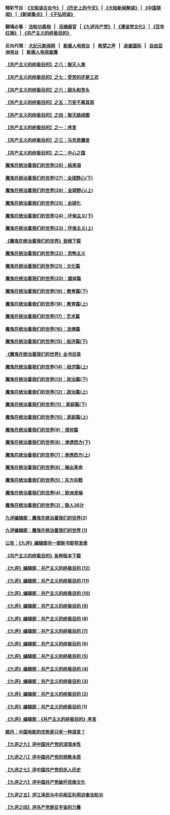 #### 精彩节目：[《文昭谈古论今》](http://134.209.198.168/wenzhao) | [《历史上的今天》](http://134.209.198.168/today-in-history) | [《大陆新闻解读》](http://134.209.198.168/ntdtv-comedy) | [《中国禁闻》](http://134.209.198.168/ntdtv-news) | [《新闻看点》](http://134.209.198.168/news-insight) | [《子弘闲谈》](http://134.209.198.168/zihongxiantan/) 

 #### 翻墙必看： [法轮功真相](http://134.209.198.168:10000/videos/truth.html) &nbsp;&nbsp;|&nbsp;&nbsp; [活摘器官](http://134.209.198.168:10000/videos/res/Organs/) &nbsp;&nbsp;|[《九评共产党》](http://134.209.198.168:10000/videos/jiuping) | [《漫谈党文化》](http://134.209.198.168:10000/videos/mtdwh) | [《百年红祸》](http://134.209.198.168:10000/videos/bnhh) | [《共产主义的终极目的》](http://134.209.198.168:10000/videos/res/zjmd) 

 #### 反向代理： [大纪元新闻网](http://134.209.198.168:10080/) &nbsp;&nbsp;|&nbsp;&nbsp; [新唐人电视台](http://134.209.198.168:8000/) &nbsp;&nbsp;|&nbsp;&nbsp; [希望之声](http://134.209.198.168:8200/) &nbsp;&nbsp;|&nbsp;&nbsp; [追查国际](http://134.209.198.168:10010/) &nbsp;&nbsp;|&nbsp;&nbsp; [自由亚洲电台](http://134.209.198.168:9800/) &nbsp;&nbsp;|&nbsp;&nbsp; [新唐人电视直播](http://134.209.198.168/) 

#### [【共产主义的终极目的】之八：毁灭人类](../pages/nsc422/n11108503.md?t=03130936) 

#### [【共产主义的终极目的】之七：受苦的还是工农](../pages/nsc422/n11101809.md?t=03130936) 

#### [【共产主义的终极目的】之六：甜头和苦头](../pages/nsc422/n11096971.md?t=03130936) 

#### [【共产主义的终极目的】之五：万变不离其邪](../pages/nsc422/n11091285.md?t=03130936) 

#### [【共产主义的终极目的】之四：毁灭路线图](../pages/nsc422/n11086284.md?t=03130936) 

#### [【共产主义的终极目的】之一：序言](../pages/nsc422/n11086077.md?t=03130936) 

#### [【共产主义的终极目的】之三：马克思魔变](../pages/nsc422/n11061941.md?t=03130936) 

#### [【共产主义的终极目的】之二：中心之国](../pages/nsc422/n11047728.md?t=03130936) 

#### [魔鬼在统治着我们的世界(28)：结束语](../pages/nsc422/n10936246.md?t=03130936) 

#### [魔鬼在统治着我们的世界(27)：全球野心(下)](../pages/nsc422/n10928319.md?t=03130936) 

#### [魔鬼在统治着我们的世界(26)：全球野心(上)](../pages/nsc422/n10900318.md?t=03130936) 

#### [魔鬼在统治着我们的世界(25)：全球化](../pages/nsc422/n10788205.md?t=03130936) 

#### [魔鬼在统治着我们的世界(24)：环保主义(下)](../pages/nsc422/n10695307.md?t=03130936) 

#### [魔鬼在统治着我们的世界(23)：环保主义(上)](../pages/nsc422/n10688613.md?t=03130936) 

#### [《魔鬼在统治着我们的世界》音频下载](../pages/nsc422/n10635553.md?t=03130936) 

#### [魔鬼在统治着我们的世界(22)：恐怖主义](../pages/nsc422/n10614727.md?t=03130936) 

#### [魔鬼在统治着我们的世界(21)：文化篇](../pages/nsc422/n10597706.md?t=03130936) 

#### [魔鬼在统治着我们的世界(20)：媒体篇](../pages/nsc422/n10586579.md?t=03130936) 

#### [魔鬼在统治着我们的世界(19)：教育篇(下)](../pages/nsc422/n10564808.md?t=03130936) 

#### [魔鬼在统治着我们的世界(18)：教育篇(上)](../pages/nsc422/n10526970.md?t=03130936) 

#### [魔鬼在统治着我们的世界(17)：艺术篇](../pages/nsc422/n10499093.md?t=03130936) 

#### [魔鬼在统治着我们的世界(16)：法律篇](../pages/nsc422/n10485969.md?t=03130936) 

#### [魔鬼在统治着我们的世界(15)：经济篇(下)](../pages/nsc422/n10469975.md?t=03130936) 

#### [《魔鬼在统治着我们的世界》全书目录](../pages/nsc422/n10464261.md?t=03130936) 

#### [魔鬼在统治着我们的世界(14)：经济篇(上)](../pages/nsc422/n10457370.md?t=03130936) 

#### [魔鬼在统治着我们的世界(13)：政治篇(下)](../pages/nsc422/n10448270.md?t=03130936) 

#### [魔鬼在统治着我们的世界(12)：政治篇(上)](../pages/nsc422/n10444576.md?t=03130936) 

#### [魔鬼在统治着我们的世界(11)：家庭篇(下)](../pages/nsc422/n10440961.md?t=03130936) 

#### [魔鬼在统治着我们的世界(10)：家庭篇(上)](../pages/nsc422/n10435448.md?t=03130936) 

#### [魔鬼在统治着我们的世界(9)：信仰篇](../pages/nsc422/n10432159.md?t=03130936) 

#### [魔鬼在统治着我们的世界(8)：渗透西方(下)](../pages/nsc422/n10429603.md?t=03130936) 

#### [魔鬼在统治着我们的世界(7)：渗透西方(上)](../pages/nsc422/n10426013.md?t=03130936) 

#### [魔鬼在统治着我们的世界(6)：输出革命](../pages/nsc422/n10421536.md?t=03130936) 

#### [魔鬼在统治着我们的世界(5)：东方杀戮](../pages/nsc422/n10417707.md?t=03130936) 

#### [魔鬼在统治着我们的世界(4)：欧洲发端](../pages/nsc422/n10414890.md?t=03130936) 

#### [魔鬼在统治着我们的世界(3)：毁人36计](../pages/nsc422/n10411583.md?t=03130936) 

#### [九评编辑部：魔鬼在统治着我们的世界(2)](../pages/nsc422/n10410036.md?t=03130936) 

#### [九评编辑部：魔鬼在统治着我们的世界 (1)](../pages/nsc422/n10406825.md?t=03130936) 

#### [公告：《九评》编辑部另一部新书即将发表](../pages/nsc422/n10405104.md?t=03130936) 

#### [《共产主义的终极目的》各种版本下载](../pages/nsc422/n10022138.md?t=03130936) 

#### [《九评》编辑部：共产主义的终极目的 (12)](../pages/nsc422/n9933272.md?t=03130936) 

#### [《九评》编辑部：共产主义的终极目的 (11)](../pages/nsc422/n9924973.md?t=03130936) 

#### [《九评》编辑部：共产主义的终极目的 (10)](../pages/nsc422/n9920883.md?t=03130936) 

#### [《九评》编辑部：共产主义的终极目的 (9)](../pages/nsc422/n9916363.md?t=03130936) 

#### [《九评》编辑部：共产主义的终极目的 (8)](../pages/nsc422/n9912488.md?t=03130936) 

#### [《九评》编辑部：共产主义的终极目的 (7)](../pages/nsc422/n9901176.md?t=03130936) 

#### [《九评》编辑部：共产主义的终极目的 (6)](../pages/nsc422/n9899359.md?t=03130936) 

#### [《九评》编辑部：共产主义的终极目的 (5)](../pages/nsc422/n9893174.md?t=03130936) 

#### [《九评》编辑部：共产主义的终极目的 (4)](../pages/nsc422/n9891246.md?t=03130936) 

#### [《九评》编辑部：共产主义的终极目的 (3)](../pages/nsc422/n9879879.md?t=03130936) 

#### [《九评》编辑部：共产主义的终极目的 (2)](../pages/nsc422/n9876205.md?t=03130936) 

#### [《九评》编辑部：共产主义的终极目的 (1)](../pages/nsc422/n9865857.md?t=03130936) 

#### [《九评》编辑部：《共产主义的终极目的》序言](../pages/nsc422/n9862666.md?t=03130936) 

#### [颜丹：中国电影的优势是只有一种语言？](../pages/nsc422/n9583062.md?t=03130936) 

#### [【九评之九】评中国共产党的流氓本性](../pages/nsc422/n737542.md?t=03130936) 

#### [【九评之八】评中国共产党的邪教本质](../pages/nsc422/n735942.md?t=03130936) 

#### [【九评之七】评中国共产党的杀人历史](../pages/nsc422/n733806.md?t=03130936) 

#### [【九评之六】评中国共产党破坏民族文化](../pages/nsc422/n731667.md?t=03130936) 

#### [【九评之五】评江泽民与中共相互利用迫害法轮功](../pages/nsc422/n730058.md?t=03130936) 

#### [【九评之四】评共产党是反宇宙的力量](../pages/nsc422/n727814.md?t=03130936) 


